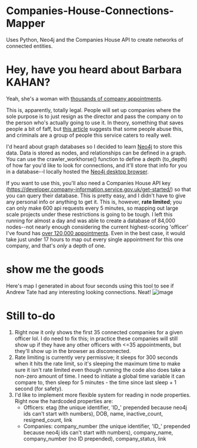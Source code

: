 # Companies-House-Connections-Mapper
Uses Python, Neo4j and the Companies House API to create networks of connected entities.


# Hey, have you heard about Barbara KAHAN? 
Yeah, she's a woman with [thousands of company appointments](https://find-and-update.company-information.service.gov.uk/officers/auRgqZX1stWO-EoEyget_Mle45c/appointments). 

This is, apparently, totally legal. People will set up companies where the sole purpose is to just resign as the director and pass the company on to the person who's actually going to use it. In theory, something that saves people a bit of faff, but [this article](https://www.hamhigh.co.uk/news/21352141.crime-reports-disappear-black-hole-criminals-abused-company-formation-firms/) suggests that some people abuse this, and criminals are a group of people this service caters to really well.

I'd heard about graph databases so I decided to learn [Neo4j](https://neo4j.com/) to store this data. Data is stored as nodes, and relationships can be defined in a graph. You can use the crawler_workhorse() function to define a depth (to_depth) of how far you'd like to look for connections, and it'll store that info for you in a database--I locally hosted the [Neo4j desktop browser](https://neo4j.com/deployment-center/?desktop-gdb). 

If you want to use this, you'll also need a Companies House API key (https://developer.company-information.service.gov.uk/get-started/) so that you can query their database. This is pretty easy, and I didn't have to give any personal info or anything to get it. This is, however, **rate limited**; you can only make 600 api requests every 5 minutes, so mapping out large scale projects under these restrictions is going to be tough. I left this running for almost a day and was able to create a database of 84,000 nodes--not nearly enough considering the current highest-scoring 'officer' I've found has [over 120,000 appointments](https://find-and-update.company-information.service.gov.uk/officers/8d_bnTiwfxh8JIr3YfuwkmkWkCg/appointments). Even in the best case, it would take just under 17 hours to map out every single appointment for this one company, and that's _only_ a depth of one.

# show me the goods

Here's map I generated in about four seconds using this tool to see if Andrew Tate had any interesting looking connections. Neat!
![image](https://github.com/user-attachments/assets/dd1671f6-9251-452d-84ee-182b4aa246d7)


# Still to-do
1. Right now it only shows the first 35 connected companies for a given officer lol. I do need to fix this; in practice these companies will still show up if they have any other officers with <=35 appointments, but they'll show up in the browser as disconnected.
2. Rate limiting is currently very permissive; it sleeps for 300 seconds when it hits the rate limit, so it's sleeping the maximum time to make sure it isn't rate limited even though running the code also does take a non-zero amount of time. I need to initiate a global time variable it can compare to, then sleep for 5 minutes - the time since last sleep + 1 second (for safety). 
3. I'd like to implement more flexible system for reading in node properties. Right now the hardcoded properties are:
   - Officers: etag (the unique identifier, 'ID_' prepended because neo4j ids can't start with numbers), DOB, name, inactive_count, resigned_count, link
   - Companies: company_number (the unique identifier, 'ID_' prepended because neo4j ids can't start with numbers), company_name, company_number (no ID prepended), company_status, link
